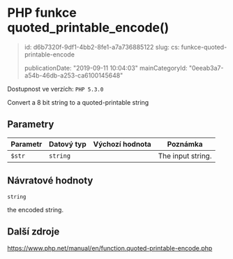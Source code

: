 PHP funkce quoted_printable_encode()
====================================

> id: d6b7320f-9df1-4bb2-8fe1-a7a736885122
> slug:
> 	cs: funkce-quoted-printable-encode
>
> publicationDate: "2019-09-11 10:04:03"
> mainCategoryId: "0eeab3a7-a54b-46db-a253-ca6100145648"

Dostupnost ve verzích: `PHP 5.3.0`

Convert a 8 bit string to a quoted-printable string


Parametry
--------------

| Parametr | Datový typ | Výchozí hodnota | Poznámka |
|-----|-----|-----|-----|
| `$str` | `string` |  | The input string. |


Návratové hodnoty
----------------

`string`

the encoded string.

Další zdroje
------------

https://www.php.net/manual/en/function.quoted-printable-encode.php
